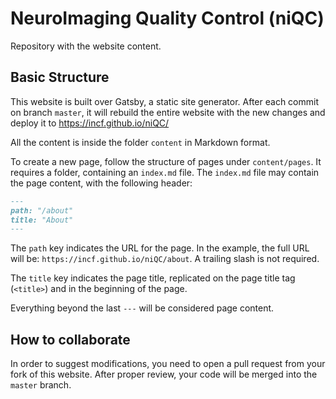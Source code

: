 # NeuroImaging Quality Control (niQC)

Repository with the website content.

## Basic Structure

This website is built over Gatsby, a static site generator. After each commit on branch `master`, it will rebuild the entire website with the new changes and deploy it to https://incf.github.io/niQC/

All the content is inside the folder `content` in Markdown format.

To create a new page, follow the structure of pages under `content/pages`. It requires a folder, containing an `index.md` file.
The `index.md` file may contain the page content, with the following header:

```markdown
---
path: "/about"
title: "About"
---
```

The `path` key indicates the URL for the page. In the example, the full URL will be: `https://incf.github.io/niQC/about`. A trailing slash is not required.

The `title` key indicates the page title, replicated on the page title tag (`<title>`) and in the beginning of the page.

Everything beyond the last `---` will be considered page content.

## How to collaborate

In order to suggest modifications, you need to open a pull request from your fork of this website. After proper review, your code will be merged into the `master` branch.
